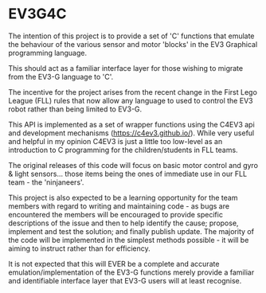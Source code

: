 # EV3G4C
The intention of this project is to provide a set of 'C' functions that emulate the behaviour of the various sensor and motor 'blocks' in the EV3 Graphical programming language.

This should act as a familiar interface layer for those wishing to migrate from the EV3-G language to 'C'.  

The incentive for the project arises from the recent change in the First Lego League (FLL) rules that now allow any language to used to control the EV3 robot rather than being limited to EV3-G.

This API is implemented as a set of wrapper functions using the C4EV3 api and development mechanisms (https://c4ev3.github.io/).  While very useful and helpful in my opinion C4EV3 is just a little too low-level as an introduction to C programming for the children/students in FLL teams.

The original releases of this code will focus on basic motor control and gyro & light sensors... those items being the ones of immediate use in our FLL team - the 'ninjaneers'.

This project is also expected to be a learning opportunity for the team members with regard to writing and maintaining code - as bugs are encountered the members will be encouraged to provide specific descriptions of the issue and then to help identify the cause; propose, implement and test the solution; and finally publish update.  The majority of the code will be implemented in the simplest methods possible - it will be aiming to instruct rather than for efficiency.

It is not expected that this will EVER be a complete and accurate emulation/implementation of the EV3-G functions merely provide a familiar and identifiable interface layer that EV3-G users will at least recognise.
